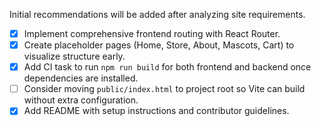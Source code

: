 Initial recommendations will be added after analyzing site requirements.
- [x] Implement comprehensive frontend routing with React Router.
- [x] Create placeholder pages (Home, Store, About, Mascots, Cart) to visualize structure early.
- [x] Add CI task to run `npm run build` for both frontend and backend once dependencies are installed.
- [ ] Consider moving `public/index.html` to project root so Vite can build without extra configuration.
- [x] Add README with setup instructions and contributor guidelines.
